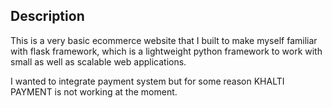<h2>Description</h2>
<p>This is a very basic ecommerce website that I built to make myself familiar with flask framework, which is a lightweight python framework to work with small as well as scalable web applications.</p>

<p>I wanted to integrate payment system but for some reason KHALTI PAYMENT is not working at the moment.</p>
